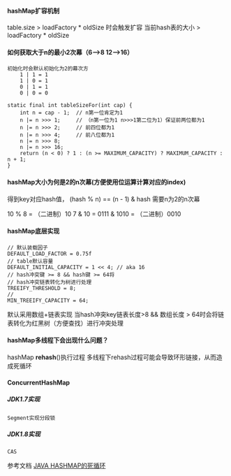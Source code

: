 #### hashMap扩容机制
   table.size > loadFactory * oldSize 时会触发扩容
   当前hash表的大小 >  loadFactory * oldSize
    
#### 如何获取大于n的最小2次幕（6-->8  12-->16）
    初始化时会默认初始化为2的幕次方
        1 | 1 = 1  
        1 | 0 = 1 
        0 | 1 = 1
        0 | 0 = 0
        
    static final int tableSizeFor(int cap) {
        int n = cap - 1;  // n第一位肯定为1
        n |= n >>> 1;     // （n第一位为1 n>>>1第二位为1）保证前两位都为1
        n |= n >>> 2;     // 前四位都为1
        n |= n >>> 4;     // 前八位都为1
        n |= n >>> 8;
        n |= n >>> 16;
        return (n < 0) ? 1 : (n >= MAXIMUM_CAPACITY) ? MAXIMUM_CAPACITY : n + 1;
    }
    
#### hashMap大小为何是2的n次幕(方便使用位运算计算对应的index)
   得到key对应hash值，
   (hash % n) == (n - 1) & hash 需要n为2的n次幕
   
   10 % 8 = （二进制）10
   7 & 10 = 0111 & 1010 = （二进制）0010 
#### hashMap底层实现
    // 默认装载因子
    DEFAULT_LOAD_FACTOR = 0.75f
    // table默认容量
    DEFAULT_INITIAL_CAPACITY = 1 << 4; // aka 16
    // hash冲突键 >= 8 && hash键 >= 64将 
    // hash冲突链表转化为树进行处理
    TREEIFY_THRESHOLD = 8;
    // 
    MIN_TREEIFY_CAPACITY = 64;
    
   默认采用数组+链表实现
   当hash冲突key链表长度>8 && 数组长度 > 64时会将链表转化为红黑树（方便查找）进行冲突处理
    
#### hashMap多线程下会出现什么问题？
   hashMap **rehash**()执行过程
   多线程下rehash过程可能会导致环形链接，从而造成死循环    
    
#### ConcurrentHashMap 

##### JDK1.7实现
    Segment实现分段锁
##### JDK1.8实现
    CAS 
参考文档
    [JAVA HASHMAP的死循环](https://coolshell.cn/articles/9606.html)